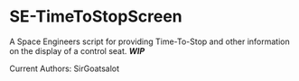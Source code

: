 # SE-TimeToStopScreen
A Space Engineers script for providing Time-To-Stop and other information on the display of a control seat. ***WIP***

Current Authors:
SirGoatsalot
